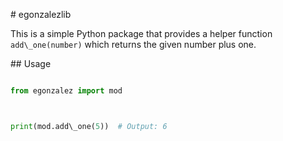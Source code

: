 \# egonzalezlib



This is a simple Python package that provides a helper function `add\_one(number)` which returns the given number plus one.



\## Usage

```python

from egonzalez import mod



print(mod.add\_one(5))  # Output: 6



